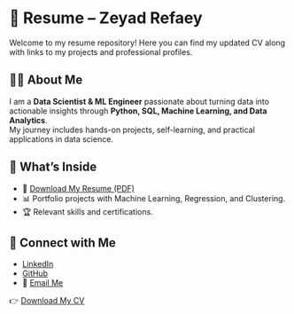 # 📄 Resume – Zeyad Refaey  

Welcome to my resume repository! Here you can find my updated CV along with links to my projects and professional profiles.  

## 👨‍💻 About Me  
I am a **Data Scientist & ML Engineer** passionate about turning data into actionable insights through **Python, SQL, Machine Learning, and Data Analytics**.  
My journey includes hands-on projects, self-learning, and practical applications in data science.  

## 📂 What’s Inside  
- 📑 [Download My Resume (PDF)](CV.pdf)  
- 📊 Portfolio projects with Machine Learning, Regression, and Clustering.  
- 🏆 Relevant skills and certifications.  

## 🔗 Connect with Me  
- [LinkedIn](https://linkedin.com/in/zeyadrefaey)  
- [GitHub](https://github.com/z3yad30)  
- 📧 [Email Me](mailto:zeyad@example.com)  

👉 [Download My CV](https://github.com/yourusername/yourrepo/raw/main/CV.pdf)

